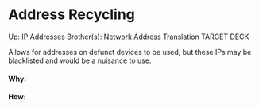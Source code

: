 # Address Recycling

Up: [IP Addresses](ip_addresses)
Brother(s): [Network Address Translation](network_address_translation)
TARGET DECK

Allows for addresses on defunct devices to be used, but these IPs may be blacklisted and would be a nuisance to use.




































#### Why:
#### How:









